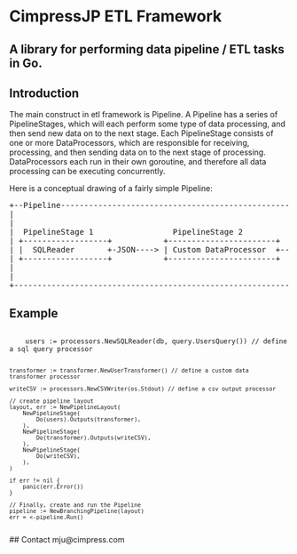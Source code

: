 # CimpressJP ETL Framework

<h2>A library for performing data pipeline / ETL tasks in Go.</h2>

## Introduction
The main construct in etl framework is Pipeline. A Pipeline has a series of PipelineStages, which will each perform some type of data processing, and then send new data on to the next stage. Each PipelineStage consists of one or more DataProcessors, which are responsible for receiving, processing, and then sending data on to the next stage of processing. DataProcessors each run in their own goroutine, and therefore all data processing can be executing concurrently.

Here is a conceptual drawing of a fairly simple Pipeline:
<pre>
+--Pipeline------------------------------------------------------------------------------------------+
|                                                                       PipelineStage 3              |
|                                                                      +---------------------------+ |
|  PipelineStage 1                 PipelineStage 2          +-JSON---> |  CSVWriter                | |
| +------------------+           +-----------------------+  |          +---------------------------+ |
| |  SQLReader       +-JSON----> | Custom DataProcessor  +--+                                        |
| +------------------+           +-----------------------+  |          +---------------------------+ |
|                                                           +-JSON---> |  SQLWriter                | |
|                                                                      +---------------------------+ |
+----------------------------------------------------------------------------------------------------+
</pre>

## Example
<code>
    users := processors.NewSQLReader(db, query.UsersQuery()) // define a sql query processor
    
    transformer := transformer.NewUserTransformer() // define a custom data transformer processor
    
	writeCSV := processors.NewCSVWriter(os.Stdout) // define a csv output processor

    // create pipeline layout
	layout, err := NewPipelineLayout(
		NewPipelineStage(
			Do(users).Outputs(transformer),
		),
		NewPipelineStage(
			Do(transformer).Outputs(writeCSV),
		),
		NewPipelineStage(
			Do(writeCSV),
		),
	)

	if err != nil {
		panic(err.Error())
	}

	// Finally, create and run the Pipeline
	pipeline := NewBranchingPipeline(layout)
	err = <-pipeline.Run()
</code>
## Contact
mju@cimpress.com